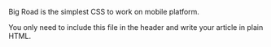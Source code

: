 Big Road is the simplest CSS to work on mobile platform.

You only need to include this file in the header and write your article in plain HTML.

